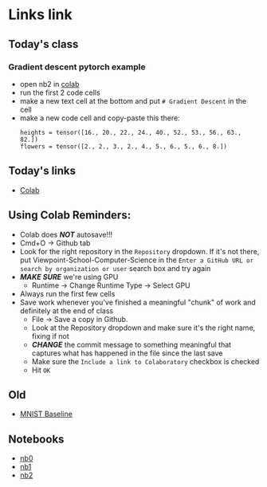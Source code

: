 # Links link


## Today's class
### Gradient descent pytorch example
* open nb2 in [colab](https://colab.research.google.com)
* run the first 2 code cells
* make a new text cell at the bottom and put `# Gradient Descent` in the cell
* make a new code cell and copy-paste this there:
  ```
  heights = tensor([16., 20., 22., 24., 40., 52., 53., 56., 63., 82.])
  flowers = tensor([2., 2., 3., 2., 4., 5., 6., 5., 6., 8.])
  ```

## Today's links
* [Colab](https://colab.research.google.com)


## Using Colab Reminders:
* Colab does ***NOT*** autosave!!!
* Cmd+O -> Github tab
* Look for the right repository in the `Repository` dropdown. If it's not there, put Viewpoint-School-Computer-Science in the `Enter a GitHub URL or search by organization or user` search box and try again
* ***MAKE SURE*** we're using GPU
    - Runtime -> Change Runtime Type -> Select GPU
* Always run the first few cells
* Save work whenever you've finished a meaningful "chunk" of work and definitely at the end of class
    - File -> Save a copy in Github.
    - Look at the Repository dropdown and make sure it's the right name, fixing if not
    - ***CHANGE*** the commit message to something meaningful that captures what has happened in the file since the last save
    - Make sure the `Include a link to Colaboratory` checkbox is checked
    - Hit `OK`

## Old
* [MNIST Baseline](files/MNIST%20Baseline%20Lab.md)
## Notebooks
* [nb0](https://classroom.github.com/a/33Mmonxf)
* [nb1](https://classroom.github.com/a/fBX28OVT)
* [nb2](https://classroom.github.com/a/se-cm7LL)

